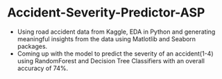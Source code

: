 # Accident-Severity-Predictor-ASP
+ Using road accident data from Kaggle, EDA in Python and generating meaningful insights from the data using Matlotlib and Seaborn packages.
+ Coming up with the model to predict the severity of an accident(1-4) using RandomForest and Decision Tree Classifiers with an overall accuracy of 74%.

